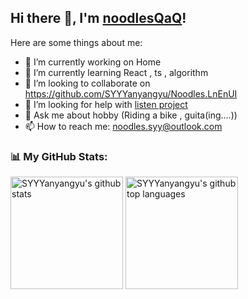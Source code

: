 <h2>Hi there 👋, I'm <a href="https://github.com/SYYYanyangyu">noodlesQaQ</a>!</h2></h2>

Here are some things about me:

- 🔭 I’m currently working on Home
- 🌱 I’m currently learning React , ts , algorithm
- 👯 I’m looking to collaborate on https://github.com/SYYYanyangyu/Noodles.LnEnUI 
- 🤔 I’m looking for help with [listen project](https://github.com/SYYYanyangyu/Noodles.LnEnUI )
- 💬 Ask me about hobby (Riding a bike , guita(ing....))
- 📫 How to reach me: noodles.syy@outlook.com

<h3 align="left">📊 My GitHub Stats:</h3>

<p align="left">
  <img height="180em" src="https://github-readme-stats.vercel.app/api?username=SYYYanyangyu&show_icons=true&theme=dark&count_private=true" alt="SYYYanyangyu's github stats" />
  <img height="180em" src="https://github-readme-stats.vercel.app/api/top-langs/?username=SYYYanyangyu&theme=dark&layout=compact" alt="SYYYanyangyu's github top languages" />
</p>

